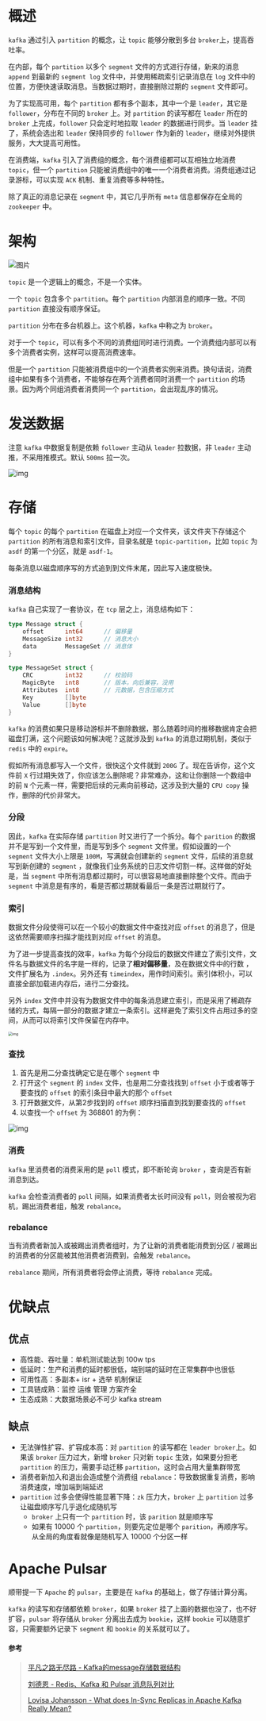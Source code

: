 # 概述

`kafka` 通过引入 `partition` 的概念，让 `topic` 能够分散到多台 `broker`上，提高吞吐率。

在内部，每个 `partition` 以多个 `segment` 文件的方式进行存储，新来的消息 `append` 到最新的 `segment log` 文件中，并使用稀疏索引记录消息在 `log` 文件中的位置，方便快速读取消息。当数据过期时，直接删除过期的 `segment` 文件即可。

为了实现高可用，每个 `partition` 都有多个副本，其中一个是 `leader`，其它是 `follower`，分布在不同的 `broker` 上。对 `partition` 的读写都在 `leader` 所在的 `broker` 上完成，`follower` 只会定时地拉取 `leader` 的数据进行同步。当 `leader` 挂了，系统会选出和 `leader` 保持同步的 `follower` 作为新的 `leader`，继续对外提供服务，大大提高可用性。

在消费端，`kafka` 引入了消费组的概念，每个消费组都可以互相独立地消费 `topic`，但一个 `partition` 只能被消费组中的唯一一个消费者消费。消费组通过记录游标，可以实现 `ACK` 机制、重复消费等多种特性。

除了真正的消息记录在 `segment` 中，其它几乎所有 `meta` 信息都保存在全局的 `zookeeper` 中。





# 架构

![图片](assets/640.png)



`topic` 是一个逻辑上的概念，不是一个实体。

一个 `topic` 包含多个 `partition`。每个 `partition` 内部消息的顺序一致。不同 `partition` 直接没有顺序保证。

`partition` 分布在多台机器上。这个机器，`kafka` 中称之为 `broker`。

对于一个 `topic`，可以有多个不同的消费组同时进行消费。一个消费组内部可以有多个消费者实例，这样可以提高消费速率。



但是一个 `partition` 只能被消费组中的一个消费者实例来消费。换句话说，消费组中如果有多个消费者，不能够存在两个消费者同时消费一个 `partition` 的场景。因为两个同组消费者消费同一个 `partition`，会出现乱序的情况。





# 发送数据

注意 `kafka` 中数据复制是依赖 `follower` 主动从 `leader` 拉数据，非 `leader` 主动推，不采用推模式。默认 `500ms` 拉一次。

![img](https://pic2.zhimg.com/v2-b7e72e9c5b9971e89ec174a2c2201ed9_b.jpg)





# 存储

每个 `topic` 的每个 `partition` 在磁盘上对应一个文件夹，该文件夹下存储这个 `partition` 的所有消息和索引文件，目录名就是 `topic-partition`，比如 `topic` 为 `asdf` 的第一个分区，就是 `asdf-1`。

每条消息以磁盘顺序写的方式追到到文件末尾，因此写入速度极快。



### 消息结构

`kafka` 自己实现了一套协议，在 `tcp` 层之上，消息结构如下：

```go
type Message struct {
	offset      int64      // 偏移量
	MessageSize int32      // 消息大小
	data        MessageSet // 消息体
}

type MessageSet struct {
    CRC         int32      // 校验码
    MagicByte   int8       // 版本，向后兼容，没用
    Attributes  int8       // 元数据，包含压缩方式
    Key         []byte
    Value       []byte
}
```



`kafka` 的消费如果只是移动游标并不删除数据，那么随着时间的推移数据肯定会把磁盘打满，这个问题该如何解决呢？这就涉及到 `kafka` 的消息过期机制，类似于 `redis` 中的 `expire`。

假如所有消息都写入一个文件，很快这个文件就到 `200G` 了。现在告诉你，这个文件前 `X` 行过期失效了，你应该怎么删除呢？非常难办，这和让你删除一个数组中的前  `N` 个元素一样，需要把后续的元素向前移动，这涉及到大量的 `CPU copy` 操作，删除的代价非常大。



### 分段

因此，`kafka` 在实际存储 `partition` 时又进行了一个拆分。每个 `parition` 的数据并不是写到一个文件里，而是写到多个 `segment` 文件里。假如设置的一个 `segment` 文件大小上限是 `100M`，写满就会创建新的 `segment` 文件，后续的消息就写到新创建的 `segment` ，就像我们业务系统的日志文件切割一样。这样做的好处是，当 `segment` 中所有消息都过期时，可以很容易地直接删除整个文件。而由于`segment` 中消息是有序的，看是否都过期就看最后一条是否过期就行了。



### 索引 

数据文件分段使得可以在一个较小的数据文件中查找对应 `offset` 的消息了，但是这依然需要顺序扫描才能找到对应 `offset` 的消息。

为了进一步提高查找的效率，`kafka` 为每个分段后的数据文件建立了索引文件，文件名与数据文件的名字是一样的，记录了**相对偏移量**，及在数据文件中的行数 ，文件扩展名为 `.index`。另外还有 `timeindex`，用作时间索引。索引体积小，可以直接全部加载进内存后，进行二分查找。

另外 `index` 文件中并没有为数据文件中的每条消息建立索引，而是采用了稀疏存储的方式，每隔一部分的数据才建立一条索引。这样避免了索引文件占用过多的空间，从而可以将索引文件保留在内存中。

<img src="https://pic4.zhimg.com/v2-72e50c12fd9c6fbf58d3b5ca14c90623_b.jpg" alt="img" style="zoom:50%;" />





### 查找

1. 首先是用二分查找确定它是在哪个 `segment` 中
2. 打开这个 `segment` 的 `index` 文件，也是用二分查找找到 `offset` 小于或者等于要查找的 `offset` 的索引条目中最大的那个 `offset`
3. 打开数据文件，从第2步找到的 `offset` 顺序扫描直到找到要查找的 `offset`
4. 以查找一个 `offset` 为 368801 的为例：

![img](https://pic1.zhimg.com/v2-87051d884344edf9f8fd97a3dacb32d0_b.jpg)





### 消费

`kafka` 里消费者的消费采用的是 `poll` 模式，即不断轮询 `broker` ，查询是否有新消息到达。

`kafka` 会检查消费者的 `poll` 间隔，如果消费者太长时间没有 `poll`，则会被视为宕机，踢出消费者组，触发 `rebalance`。





### rebalance

当有消费者新加入或被踢出消费者组时，为了让新的消费者能消费到分区 / 被踢出的消费者的分区能被其他消费者消费到，会触发 `rebalance`。

`rebalance` 期间，所有消费者将会停止消费，等待 `rebalance` 完成。







# 优缺点

## 优点

- 高性能、吞吐量：单机测试能达到 100w tps
- 低延时：生产和消费的延时都很低，端到端的延时在正常集群中也很低
- 可用性高：多副本+ isr + 选举 机制保证
- 工具链成熟：监控 运维 管理 方案齐全
- 生态成熟：大数据场景必不可少 kafka stream



## 缺点

- 无法弹性扩容、扩容成本高：对 `partition` 的读写都在 `leader broker`上。如果该 `broker` 压力过大，新增 `broker` 只对新 `topic` 生效，如果要分担老 `partition` 的压力，需要手动迁移 `partition`，这时会占用大量集群带宽
- 消费者新加入和退出会造成整个消费组 `rebalance`：导致数据重复消费，影响消费速度，增加端到端延迟
- `partition` 过多会使得性能显著下降：`zk` 压力大，`broker` 上 `partition` 过多让磁盘顺序写几乎退化成随机写
  - `broker` 上只有一个 `partition` 时，该 `parition` 就是顺序写
  - 如果有 10000 个 `partition`，则要先定位是哪个 `parition`，再顺序写。从全局的角度看就像是随机写入 10000 个分区一样







# Apache Pulsar

顺带提一下 `Apache` 的 `pulsar`，主要是在 `kafka` 的基础上，做了存储计算分离。

`kafka` 的读写和存储都依赖 `broker`，如果 `broker` 挂了上面的数据也没了，也不好扩容，`pulsar` 将存储从 `broker` 分离出去成为 `bookie`，这样 `bookie` 可以随意扩容，只需要额外记录下 `segment` 和 `bookie` 的关系就可以了。





#### 参考
> [平凡之路无尽路 - Kafka的message存储数据结构](https://blog.csdn.net/gududedabai/article/details/80001523)
>
> [刘德恩 - Redis、Kafka 和 Pulsar 消息队列对比](https://mp.weixin.qq.com/s/LNQ1YvhnviKPGNsQx2A4cQ)
>
> [Lovisa Johansson - What does In-Sync Replicas in Apache Kafka Really Mean?](https://www.cloudkarafka.com/blog/what-does-in-sync-in-apache-kafka-really-mean.html)

